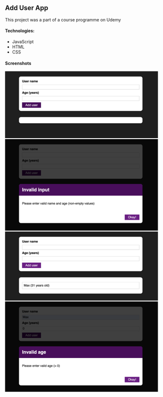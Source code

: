 ## Add User App
This project was a part of a course programme on Udemy

#### Technologies: 
- JavaScript
- HTML
- CSS

#### Screenshots

![](https://github.com/novak-k/add-user-app/blob/master/screenshots/1.png)
![](https://github.com/novak-k/add-user-app/blob/master/screenshots/2.png)
![](https://github.com/novak-k/add-user-app/blob/master/screenshots/3.png)
![](https://github.com/novak-k/add-user-app/blob/master/screenshots/4.png)
